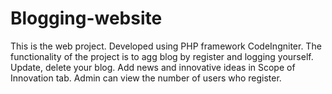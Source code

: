 # Blogging-website
This is the web project. Developed using PHP framework CodeIngniter. The functionality of the project is to agg blog by register and logging yourself. Update, delete your blog. Add news and innovative ideas in Scope of Innovation tab. Admin can view the number of users who register.

